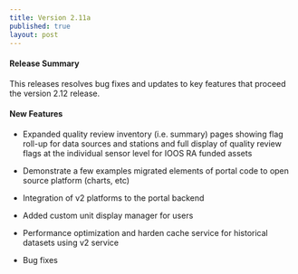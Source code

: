 ```yaml
---
title: Version 2.11a
published: true
layout: post
---
```


#### Release Summary

This releases resolves bug fixes and updates to key features that proceed the version 2.12 release.



#### New Features

* Expanded quality review inventory (i.e. summary) pages showing flag roll-up for data sources and stations and full display of quality review flags at the individual sensor level for IOOS RA funded assets 

* Demonstrate a few examples migrated elements of portal code to open source platform (charts, etc)

* Integration of v2 platforms to the portal backend

* Added custom unit display manager for users

* Performance optimization and harden cache service for historical datasets using v2 service

* Bug fixes




